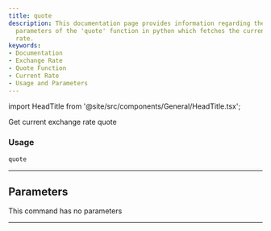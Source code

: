 ```yaml
---
title: quote
description: This documentation page provides information regarding the usage and
  parameters of the 'quote' function in python which fetches the current exchange
  rate.
keywords:
- Documentation
- Exchange Rate
- Quote Function
- Current Rate
- Usage and Parameters
---
```


import HeadTitle from '@site/src/components/General/HeadTitle.tsx';

<HeadTitle title="forex /quote - Reference | OpenBB Terminal Docs" />

Get current exchange rate quote

### Usage

```python wordwrap
quote
```

---

## Parameters

This command has no parameters


---
